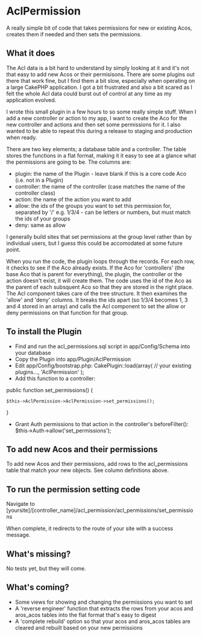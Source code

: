 AclPermission
=============

A really simple bit of code that takes permissions for new or existing Acos, creates them if needed and then sets the permissions.

What it does
------------

The Acl data is a bit hard to understand by simply looking at it and it's not that easy to add new Acos or their permisisons. There are some plugins out there that work fine, but I find them a bit slow, especially when operating on a large CakePHP application. I got a bit frustrated and also a bit scared as I felt the whole Acl data could burst out of control at any time as my application evolved.

I wrote this small plugin in a few hours to so some really simple stuff. When I add a new controller or action to my app, I want to create the Aco for the new controller and actions and then set some permissions for it. I also wanted to be able to repeat this during a release to staging and production when ready.

There are two key elements; a database table and a controller. The table stores the functions in a flat format, making it it easy to see at a glance what the permissions are going to be. The columns are:

* plugin: the name of the Plugin - leave blank if this is a core code Aco (i.e. not in a Plugin)
* controller: the name of the controller (case matches the name of the controller class)
* action: the name of the action you want to add
* allow: the ids of the groups you want to set this permission for, separated by '/' e.g. 1/3/4 - can be letters or numbers, but must match the ids of your groups
* deny: same as allow

I generally build sites that set permissions at the group level rather than by individual users, but I guess this could be accomodated at some future point.

When you run the code, the plugin loops through the records. For each row, it checks to see if the Aco already exists. If the Aco for 'controllers' (the base Aco that is parent for everything), the plugin, the controller or the action doesn't exist, it will create them. The code uses the id of the Aco as the parent of each subsquent Aco so that they are stored in the right place. The Acl component takes care of the tree structure. It then examines the 'allow' and 'deny' columns. It breaks the ids apart (so 1/3/4 becomes 1, 3 and 4 stored in an array) and calls the Acl component to set the allow or deny permissions on that function for that group.

To install the Plugin
---------------------
* Find and run the acl_permissions.sql script in app/Config/Schema into your database
* Copy the Plugin into app/Plugin/AclPermission
* Edit app/Config/bootstrap.php:
CakePlugin::load(array(
	// your existing plugins...,
	'AclPermission'
);
* Add this function to a controller:

public function set_permissions() {

	$this->AclPermission->AclPermission->set_permissions();

}
* Grant Auth permissions to that action in the controller's beforeFilter():
$this->Auth->allow('set_permissions');


To add new Acos and their permissions
-------------------------------------

To add new Acos and their permissions, add rows to the acl_permissions table that match your new objects. See column definitions above.

To run the permission setting code
----------------------------------

Navigate to [yoursite]/[controller_name]/acl_permission/acl_permissions/set_permissions

When complete, it redirects to the route of your site with a success message.

What's missing?
---------------

No tests yet, but they will come.

What's coming?
--------------

* Some views for showing and changing the permissions you want to set
* A 'reverse engineer' function that extracts the rows from your acos and aros_acos tables into the flat format that's easy to digest
* A 'complete rebuild' option so that your acos and aros_acos tables are cleared and rebuilt based on your new permissions

